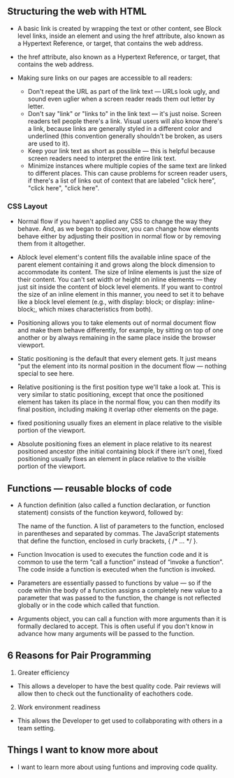 ## Structuring the web with HTML

- A basic link is created by wrapping the text or other content, see Block level links, inside an <a> element and using the href attribute, also known as a Hypertext Reference, or target, that contains the web address.

-  the href attribute, also known as a Hypertext Reference, or target, that contains the web address.

- Making sure links on our pages are accessible to all readers:
  -  Don't repeat the URL as part of the link text — URLs look ugly, and sound even uglier when a screen reader reads them out letter by letter.
  - Don't say "link" or "links to" in the link text — it's just noise. Screen readers tell people there's a link. Visual users will also know there's a link, because links are generally styled in a different color and underlined (this convention generally shouldn't be broken, as users are used to it).
  - Keep your link text as short as possible — this is helpful because screen readers need to interpret the entire link text.
  - Minimize instances where multiple copies of the same text are linked to different places. This can cause problems for screen reader users, if there's a list of links out of context that are labeled "click here", "click here", "click here".

### CSS Layout

- Normal flow if you haven't applied any CSS to change the way they behave. And, as we began to discover, you can change how elements behave either by adjusting their position in normal flow or by removing them from it altogether.

-  Ablock level element's content fills the available inline space of the parent element containing it and grows along the block dimension to accommodate its content. The size of Inline elements is just the size of their content. You can't set width or height on inline elements — they just sit inside the content of block level elements. If you want to control the size of an inline element in this manner, you need to set it to behave like a block level element (e.g., with display: block; or display: inline-block;, which mixes characteristics from both).

- Positioning allows you to take elements out of normal document flow and make them behave differently, for example, by sitting on top of one another or by always remaining in the same place inside the browser viewport.

- Static positioning is the default that every element gets. It just means "put the element into its normal position in the document flow — nothing special to see here.

- Relative positioning is the first position type we'll take a look at. This is very similar to static positioning, except that once the positioned element has taken its place in the normal flow, you can then modify its final position, including making it overlap other elements on the page.

- fixed positioning usually fixes an element in place relative to the visible portion of the viewport.

- Absolute positioning fixes an element in place relative to its nearest positioned ancestor (the initial containing block if there isn't one), fixed positioning usually fixes an element in place relative to the visible portion of the viewport.

## Functions — reusable blocks of code

- A function definition (also called a function declaration, or function statement) consists of the function keyword, followed by:

    The name of the function.
    A list of parameters to the function, enclosed in parentheses and separated by commas.
    The JavaScript statements that define the function, enclosed in curly brackets, { /* … */ }.

- Function Invocation is used to executes the function code and it is common to use the term “call a function” instead of “invoke a function”. The code inside a function is executed when the function is invoked.

- Parameters are essentially passed to functions by value — so if the code within the body of a function assigns a completely new value to a parameter that was passed to the function, the change is not reflected globally or in the code which called that function.

- Arguments object, you can call a function with more arguments than it is formally declared to accept. This is often useful if you don't know in advance how many arguments will be passed to the function. 

## 6 Reasons for Pair Programming

1. Greater efficiency
- This allows a developer to have the best quality code. Pair reviews will allow then to check out the functionality of eachothers code.

2. Work environment readiness
- This allows the Developer to get used to collabporating with others in a team setting.

## Things I want to know more about

- I want to learn more about using funtions and improving code quality.